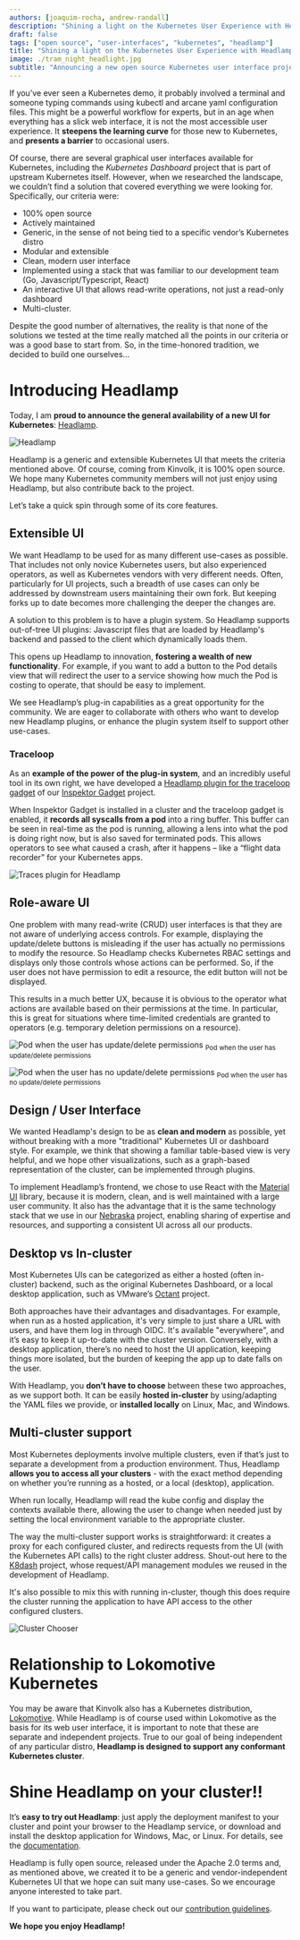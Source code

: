 ```yaml
---
authors: [joaquim-rocha, andrew-randall]
description: "Shining a light on the Kubernetes User Experience with Headlamp"
draft: false
tags: ["open source", "user-interfaces", "kubernetes", "headlamp"]
title: "Shining a light on the Kubernetes User Experience with Headlamp"
image: ./tram_night_headlight.jpg
subtitle: "Announcing a new open source Kubernetes user interface project, Headlamp"
---
```


If you’ve ever seen a Kubernetes demo, it probably involved a terminal and someone typing commands using kubectl and arcane yaml configuration files. This might be a powerful workflow for experts, but in an age when everything has a slick web interface, it is not the most accessible user experience. It **steepens the learning curve** for those new to Kubernetes, and **presents a barrier** to occasional users.

Of course, there are several graphical user interfaces available for Kubernetes, including the _Kubernetes Dashboard_ project that is part of upstream Kubernetes itself. However, when we researched the landscape, we couldn’t find a solution that covered everything we were looking for. Specifically, our criteria were:

- 100% open source
- Actively maintained
- Generic, in the sense of not being tied to a specific vendor’s Kubernetes distro
- Modular and extensible
- Clean, modern user interface
- Implemented using a stack that was familiar to our development team (Go, Javascript/Typescript, React)
- An interactive UI that allows read-write operations, not just a read-only dashboard
- Multi-cluster.

Despite the good number of alternatives, the reality is that none of the solutions we tested at the time really matched all the points in our criteria or was a good base to start from. So, in the time-honored tradition, we decided to build one ourselves…

# Introducing Headlamp

Today, I am **proud to announce the general availability of a new UI for Kubernetes**: [Headlamp](https://github.com/kubernetes-sigs/headlamp).

![Headlamp](./headlamp_cluster_overview.png)

Headlamp is a generic and extensible Kubernetes UI that meets the criteria mentioned above. Of course, coming from Kinvolk, it is 100% open source. We hope many Kubernetes community members will not just enjoy using Headlamp, but also contribute back to the project.

Let’s take a quick spin through some of its core features.

## Extensible UI

We want Headlamp to be used for as many different use-cases as possible. That includes not only novice Kubernetes users, but also experienced operators, as well as Kubernetes vendors with very different needs. Often, particularly for UI projects, such a breadth of use cases can only be addressed by downstream users maintaining their own fork. But keeping forks up to date becomes more challenging the deeper the changes are.

A solution to this problem is to have a plugin system. So Headlamp supports out-of-tree UI plugins: Javascript files that are loaded by Headlamp's backend and passed to the client which dynamically loads them.

This opens up Headlamp to innovation, **fostering a wealth of new functionality**. For example, if you want to add a button to the Pod details view that will redirect the user to a service showing how much the Pod is costing to operate, that should be easy to implement.

We see Headlamp’s plug-in capabilities as a great opportunity for the community. We are eager to collaborate with others who want to develop new Headlamp plugins, or enhance the plugin system itself to support other use-cases.

### Traceloop

As an **example of the power of the plug-in system**, and an incredibly useful tool in its own right, we have developed a [Headlamp plugin for the traceloop gadget](https://github.com/kinvolk/lokomotive-web-ui/tree/master/plugins/ig-traces) of our [Inspektor Gadget](https://github.com/kinvolk/inspektor-gadget) project.

When Inspektor Gadget is installed in a cluster and the traceloop gadget is enabled, it **records all syscalls from a pod** into a ring buffer. This buffer can be seen in real-time as the pod is running, allowing a lens into what the pod is doing right now, but is also saved for terminated pods. This allows operators to see what caused a crash, after it happens – like a “flight data recorder” for your Kubernetes apps.

![Traces plugin for Headlamp](./traces.gif)

## Role-aware UI

One problem with many read-write (CRUD) user interfaces is that they are not aware of underlying access controls. For example, displaying the update/delete buttons is misleading if the user has actually no permissions to modify the resource. So Headlamp checks Kubernetes RBAC settings and displays only those controls whose actions can be performed. So, if the user does not have permission to edit a resource, the edit button will not be displayed.

This results in a much better UX, because it is obvious to the operator what actions are available based on their permissions at the time. In particular, this is great for situations where time-limited credentials are granted to operators (e.g. temporary deletion permissions on a resource).

![Pod when the user has update/delete permissions](./headlamp_permissions.png "Pod when the user has update/delete permissions")
<sub>Pod when the user has update/delete permissions</sub>

![Pod when the user has no update/delete permissions](./headlamp_no_permissions.png "Pod when the user has no update/delete permissions")
<sub>Pod when the user has no update/delete permissions</sub>

## Design / User Interface

We wanted Headlamp's design to be as **clean and modern** as possible, yet without breaking with a more "traditional" Kubernetes UI or dashboard style. For example, we think that showing a familiar table-based view is very helpful, and we hope other visualizations, such as a graph-based representation of the cluster, can be implemented through plugins.

To implement Headlamp’s frontend, we chose to use React with the [Material UI](https://material-ui.com/) library, because it is modern, clean, and is well maintained with a large user community. It also has the advantage that it is the same technology stack that we use in our [Nebraska](https://github.com/kinvolk/nebraska) project, enabling sharing of expertise and resources, and supporting a consistent UI across all our products.

## Desktop vs In-cluster

Most Kubernetes UIs can be categorized as either a hosted (often in-cluster) backend, such as the original Kubernetes Dashboard, or a local desktop application, such as VMware’s [Octant](https://github.com/vmware-tanzu/octant) project.

Both approaches have their advantages and disadvantages. For example, when run as a hosted application, it's very simple to just share a URL with users, and have them log in through OIDC. It's available "everywhere", and it’s easy to keep it up-to-date with the cluster version. Conversely, with a desktop application, there’s no need to host the UI application, keeping things more isolated, but the burden of keeping the app up to date falls on the user.

With Headlamp, you **don’t have to choose** between these two approaches, as we support both. It can be easily **hosted in-cluster** by using/adapting the YAML files we provide, or **installed locally** on Linux, Mac, and Windows.

## Multi-cluster support

Most Kubernetes deployments involve multiple clusters, even if that’s just to separate a development from a production environment. Thus, Headlamp **allows you to access all your clusters** - with the exact method depending on whether you’re running as a hosted, or a local (desktop), application.

When run locally, Headlamp will read the kube config and display the contexts available there, allowing the user to change when needed just by setting the local environment variable to the appropriate cluster.

The way the multi-cluster support works is straightforward: it creates a proxy for each configured cluster, and redirects requests from the UI (with the Kubernetes API calls) to the right cluster address. Shout-out here to the [K8dash](https://github.com/indeedeng/k8dash) project, whose request/API management modules we reused in the development of Headlamp.

It's also possible to mix this with running in-cluster, though this does require the cluster running the application to have API access to the other configured clusters.

![Cluster Chooser](./headlamp_cluster_chooser.png "Cluster chooser dialog")

# Relationship to Lokomotive Kubernetes

You may be aware that Kinvolk also has a Kubernetes distribution, [Lokomotive](https://kinvolk.io/lokomotive). While Headlamp is of course used within Lokomotive as the basis for its web user interface, it is important to note that these are separate and independent projects. True to our goal of being independent of any particular distro, **Headlamp is designed to support any conformant Kubernetes cluster**.

# Shine Headlamp on your cluster!!

It’s **easy to try out Headlamp**: just apply the deployment manifest to your cluster and point your browser to the Headlamp service, or download and install the desktop application for Windows, Mac, or Linux. For details, see the [documentation](/docs/latest/installation).

Headlamp is fully open source, released under the Apache 2.0 terms and, as mentioned above, we created it to be a generic and vendor-independent Kubernetes UI that we hope can suit many use-cases. So we encourage anyone interested to take part.

If you want to participate, please check out our [contribution guidelines](/docs/latest/contributing).

**We hope you enjoy Headlamp!**

